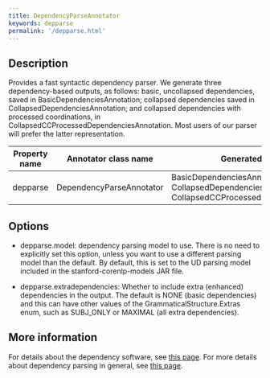 ```yaml
---
title: DependencyParseAnnotator 
keywords: depparse
permalink: '/depparse.html'
---
```


## Description

Provides a fast syntactic dependency parser. We generate three dependency-based outputs, as follows: basic, uncollapsed dependencies, saved in BasicDependenciesAnnotation; collapsed dependencies saved in CollapsedDependenciesAnnotation; and collapsed dependencies with processed coordinations, in CollapsedCCProcessedDependenciesAnnotation. Most users of our parser will prefer the latter representation.

| Property name | Annotator class name | Generated Annotation |
| --- | --- | --- |
| depparse | DependencyParseAnnotator | BasicDependenciesAnnotation, CollapsedDependenciesAnnotation, CollapsedCCProcessedDependenciesAnnotation |

## Options

* depparse.model: dependency parsing model to use. There is no need to
  explicitly set this option, unless you want to use a different parsing
  model than the default. By default, this is set to the UD parsing model included in the stanford-corenlp-models JAR file.

* depparse.extradependencies: Whether to include extra (enhanced)
  dependencies in the output. The default is NONE (basic dependencies)
  and this can have other values of the GrammaticalStructure.Extras
  enum, such as SUBJ_ONLY or MAXIMAL (all extra dependencies).

## More information 

For details about the dependency software, see [this page](http://nlp.stanford.edu/software/nndep.shtml). For more details about dependency parsing in general, see [this page](http://nlp.stanford.edu/software/stanford-dependencies.shtml).